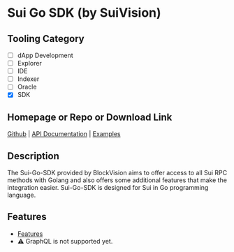 # Sui Go SDK (by SuiVision)

## Tooling Category

- [ ] dApp Development
- [ ] Explorer
- [ ] IDE
- [ ] Indexer
- [ ] Oracle
- [x] SDK

## Homepage or Repo or Download Link

[Github](https://github.com/block-vision/sui-go-sdk) | [API Documentation](https://pkg.go.dev/github.com/block-vision/sui-go-sdk) | [Examples](https://github.com/block-vision/sui-go-sdk?tab=readme-ov-file#examples)

## Description

The Sui-Go-SDK provided by BlockVision aims to offer access to all Sui RPC methods with Golang and also offers some additional features that make the integration easier. Sui-Go-SDK is designed for Sui in Go programming language.

## Features

- [Features](https://github.com/block-vision/sui-go-sdk?tab=readme-ov-file#examples)
- ⚠️ GraphQL is not supported yet.
